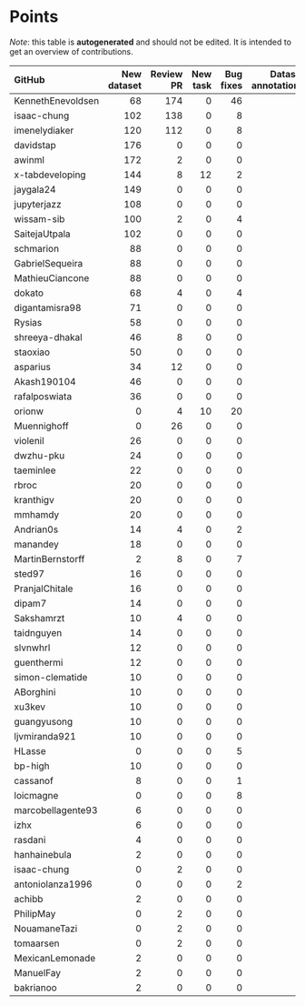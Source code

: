 # Points

_Note_: this table is **autogenerated** and should not be edited. It is intended to get an overview of contributions.

 | GitHub            |   New dataset |   Review PR |   New task |   Bug fixes |   Dataset annotations |   Coordination |   Running Models |   Total |
|:------------------|--------------:|------------:|-----------:|------------:|----------------------:|---------------:|-----------------:|--------:|
| KennethEnevoldsen |            68 |         174 |          0 |          46 |                     9 |             11 |                0 |     308 |
| isaac-chung       |           102 |         138 |          0 |           8 |                     0 |              4 |                0 |     252 |
| imenelydiaker     |           120 |         112 |          0 |           8 |                     0 |              0 |                0 |     240 |
| davidstap         |           176 |           0 |          0 |           0 |                     0 |              0 |                0 |     176 |
| awinml            |           172 |           2 |          0 |           0 |                     0 |              0 |                0 |     174 |
| x-tabdeveloping   |           144 |           8 |         12 |           2 |                     0 |              1 |                0 |     167 |
| jaygala24         |           149 |           0 |          0 |           0 |                     0 |              0 |                0 |     149 |
| jupyterjazz       |           108 |           0 |          0 |           0 |                     0 |              0 |                0 |     108 |
| wissam-sib        |           100 |           2 |          0 |           4 |                     0 |              0 |                0 |     106 |
| SaitejaUtpala     |           102 |           0 |          0 |           0 |                     0 |              0 |                0 |     102 |
| schmarion         |            88 |           0 |          0 |           0 |                     0 |              0 |                0 |      88 |
| GabrielSequeira   |            88 |           0 |          0 |           0 |                     0 |              0 |                0 |      88 |
| MathieuCiancone   |            88 |           0 |          0 |           0 |                     0 |              0 |                0 |      88 |
| dokato            |            68 |           4 |          0 |           4 |                     0 |              0 |                0 |      76 |
| digantamisra98    |            71 |           0 |          0 |           0 |                     0 |              0 |                0 |      71 |
| Rysias            |            58 |           0 |          0 |           0 |                     0 |              0 |                0 |      58 |
| shreeya-dhakal    |            46 |           8 |          0 |           0 |                     0 |              0 |                0 |      54 |
| staoxiao          |            50 |           0 |          0 |           0 |                     0 |              0 |                0 |      50 |
| asparius          |            34 |          12 |          0 |           0 |                     0 |              0 |                0 |      46 |
| Akash190104       |            46 |           0 |          0 |           0 |                     0 |              0 |                0 |      46 |
| rafalposwiata     |            36 |           0 |          0 |           0 |                     0 |              0 |                0 |      36 |
| orionw            |             0 |           4 |         10 |          20 |                     0 |              0 |                0 |      34 |
| Muennighoff       |             0 |          26 |          0 |           0 |                     0 |              0 |                0 |      26 |
| violenil          |            26 |           0 |          0 |           0 |                     0 |              0 |                0 |      26 |
| dwzhu-pku         |            24 |           0 |          0 |           0 |                     0 |              0 |                0 |      24 |
| taeminlee         |            22 |           0 |          0 |           0 |                     0 |              0 |                0 |      22 |
| rbroc             |            20 |           0 |          0 |           0 |                     0 |              0 |                0 |      20 |
| kranthigv         |            20 |           0 |          0 |           0 |                     0 |              0 |                0 |      20 |
| mmhamdy           |            20 |           0 |          0 |           0 |                     0 |              0 |                0 |      20 |
| Andrian0s         |            14 |           4 |          0 |           2 |                     0 |              0 |                0 |      20 |
| manandey          |            18 |           0 |          0 |           0 |                     0 |              0 |                0 |      18 |
| MartinBernstorff  |             2 |           8 |          0 |           7 |                     0 |              0 |                0 |      17 |
| sted97            |            16 |           0 |          0 |           0 |                     0 |              0 |                0 |      16 |
| PranjalChitale    |            16 |           0 |          0 |           0 |                     0 |              0 |                0 |      16 |
| dipam7            |            14 |           0 |          0 |           0 |                     0 |              0 |                0 |      14 |
| Sakshamrzt        |            10 |           4 |          0 |           0 |                     0 |              0 |                0 |      14 |
| taidnguyen        |            14 |           0 |          0 |           0 |                     0 |              0 |                0 |      14 |
| slvnwhrl          |            12 |           0 |          0 |           0 |                     0 |              0 |                0 |      12 |
| guenthermi        |            12 |           0 |          0 |           0 |                     0 |              0 |                0 |      12 |
| simon-clematide   |            10 |           0 |          0 |           0 |                     0 |              0 |                0 |      10 |
| ABorghini         |            10 |           0 |          0 |           0 |                     0 |              0 |                0 |      10 |
| xu3kev            |            10 |           0 |          0 |           0 |                     0 |              0 |                0 |      10 |
| guangyusong       |            10 |           0 |          0 |           0 |                     0 |              0 |                0 |      10 |
| ljvmiranda921     |            10 |           0 |          0 |           0 |                     0 |              0 |                0 |      10 |
| HLasse            |             0 |           0 |          0 |           5 |                     5 |              0 |                0 |      10 |
| bp-high           |            10 |           0 |          0 |           0 |                     0 |              0 |                0 |      10 |
| cassanof          |             8 |           0 |          0 |           1 |                     0 |              0 |                1 |      10 |
| loicmagne         |             0 |           0 |          0 |           8 |                     0 |              0 |                0 |       8 |
| marcobellagente93 |             6 |           0 |          0 |           0 |                     0 |              0 |                0 |       6 |
| izhx              |             6 |           0 |          0 |           0 |                     0 |              0 |                0 |       6 |
| rasdani           |             4 |           0 |          0 |           0 |                     0 |              0 |                0 |       4 |
| hanhainebula      |             2 |           0 |          0 |           0 |                     0 |              0 |                0 |       2 |
| isaac-chung       |             0 |           2 |          0 |           0 |                     0 |              0 |                0 |       2 |
| antoniolanza1996  |             0 |           0 |          0 |           2 |                     0 |              0 |                0 |       2 |
| achibb            |             2 |           0 |          0 |           0 |                     0 |              0 |                0 |       2 |
| PhilipMay         |             0 |           2 |          0 |           0 |                     0 |              0 |                0 |       2 |
| NouamaneTazi      |             0 |           2 |          0 |           0 |                     0 |              0 |                0 |       2 |
| tomaarsen         |             0 |           2 |          0 |           0 |                     0 |              0 |                0 |       2 |
| MexicanLemonade   |             2 |           0 |          0 |           0 |                     0 |              0 |                0 |       2 |
| ManuelFay         |             2 |           0 |          0 |           0 |                     0 |              0 |                0 |       2 |
| bakrianoo         |             2 |           0 |          0 |           0 |                     0 |              0 |                0 |       2 |